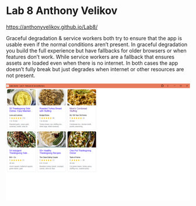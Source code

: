 # Lab 8 Anthony Velikov

https://anthonyvelikov.github.io/Lab8/

Graceful degradation & service workers both try to ensure that the app is usable even if the normal conditions aren’t present. In graceful degradation you build the full experience but have fallbacks for older browsers or when features don’t work. While service workers are a fallback that ensures assets are loaded even when there is no internet. In both cases the app doesn’t fully break but just degrades when internet or other resources are not present.

![pwa sc](./pwa.png)
